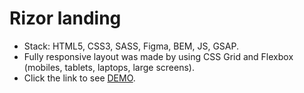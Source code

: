 # Rizor landing

* Stack: HTML5, CSS3, SASS, Figma, BEM, JS, GSAP.
* Fully responsive layout was made by using CSS Grid and Flexbox (mobiles, tablets, laptops, large screens).
* Click the link to see [DEMO](https://taniaomelko.github.io/rizor/).
